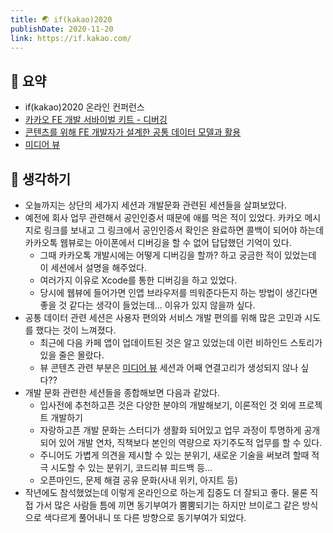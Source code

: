 ```yaml
---
title: 🌏 if(kakao)2020
publishDate: 2020-11-20
link: https://if.kakao.com/
---
```



## 📝 요약 
- if(kakao)2020 온라인 컨퍼런스
- [카카오 FE 개발 서바이벌 키트 - 디버깅](https://if.kakao.com/session/128)
- [콘텐츠를 위해 FE 개발자가 설계한 공통 데이터 모델과 활용](https://if.kakao.com/session/119)
- [미디어 뷰](https://if.kakao.com/session/102)

## 🤔 생각하기 
- 오늘까지는 상단의 세가지 세션과 개발문화 관련된 세션들을 살펴보았다.  
- 예전에 회사 업무 관련해서 공인인증서 때문에 애를 먹은 적이 있었다. 카카오 메시지로 링크를 보내고 그 링크에서 공인인증서 확인은 완료하면 콜백이 되어야 하는데 카카오톡 웹뷰로는 아이폰에서 디버깅을 할 수 없어 답답했던 기억이 있다.  
  - 그때 카카오톡 개발시에는 어떻게 디버깅을 할까? 하고 궁금한 적이 있었는데 이 세션에서 설명을 해주었다.  
  - 여러가지 이유로 Xcode를 통한 디버깅을 하고 있었다.  
  - 당시에 웹뷰에 들어가면 인앱 브라우저를 띄워준다든지 하는 방법이 생긴다면 좋을 것 같다는 생각이 들었는데... 이유가 있지 않을까 싶다. 
- 공통 데이터 관련 세션은 사용자 편의와 서비스 개발 편의를 위해 많은 고민과 시도를 했다는 것이 느껴졌다.  
  - 최근에 다음 카페 앱이 업데이트된 것은 알고 있었는데 이런 비하인드 스토리가 있을 줄은 몰랐다.  
  - 뷰 콘텐츠 관련 부분은 [미디어 뷰](https://if.kakao.com/session/102) 세션과 어째 연결고리가 생성되지 않나 싶다??
- 개발 문화 관련한 세션들을 종합해보면 다음과 같았다.  
  - 입사전에 추천하고픈 것은 다양한 분야의 개발해보기, 이론적인 것 외에 프로젝트 개발하기
  - 자랑하고픈 개발 문화는 스터디가 생활화 되어있고 업무 과정이 투명하게 공개되어 있어 개발 연차, 직책보다 본인의 역량으로 자기주도적 업무를 할 수 있다. 
  - 주니어도 가볍게 의견을 제시할 수 있는 분위기, 새로운 기술을 써보려 할때 적극 시도할 수 있는 분위기, 코드리뷰 피드백 등...
  - 오픈마인드, 문제 해결 공유 문화(사내 위키, 아지트 등)
- 작년에도 참석했었는데 이렇게 온라인으로 하는게 집중도 더 잘되고 좋다. 물론 직접 가서 많은 사람들 틈에 끼면 동기부여가 뿜뿜되기는 하지만 브이로그 같은 방식으로 색다르게 풀어내니 또 다른 방향으로 동기부여가 되었다.

